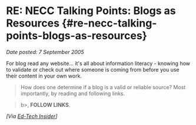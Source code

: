 # RE: NECC Talking Points: Blogs as Resources {#re-necc-talking-points-blogs-as-resources}

_Date posted: 7 September 2005_

For blog read any website... it's all about information literacy - knowing how to validate or check out where someone is coming from before you use their content in your own work.

> How does one determine if a blog is a valid or reliable source? Most importantly, by reading and following links.

> b>, **FOLLOW LINKS**.

_[Via [Ed-Tech Insider](http://www.eschoolnews.com/eti/2005/06/000877.php)]_